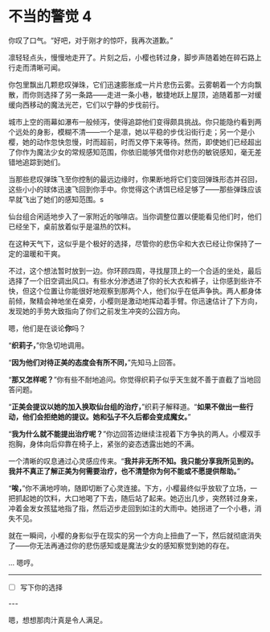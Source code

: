 # 不当的警觉 4

你叹了口气。“好吧，对于刚才的惊吓，我再次道歉。”

凛轻轻点头，慢慢地走开了。片刻之后，小樱也转过身，脚步声随着她在碎石路上行走而清晰可闻。

你包里飘出几颗悲叹弹珠，它们迅速膨胀成一片片悲伤云雾。云雾朝着一个方向飘散，而你则选择了另一条路——走进一条小巷，敏捷地跃上屋顶，追随着那一对缓缓向西移动的魔法光芒，它们以宁静的步伐前行。

城市上空的雨幕如瀑布一般倾泻，使得追踪他们变得颇具挑战。你只能隐约看到两个远处的身影，模糊不清——一个是凛，她以平稳的步伐沿街行走；另一个是小樱，她的动作忽快忽慢，时而超前，时而又停下来等待。然而，即使她们已经超出了你作为魔法少女的常规感知范围，你依旧能够凭借你对悲伤的敏锐感知，毫无差错地追踪到她们。

当那些悲叹弹珠飞至你控制的最远边缘时，你果断地将它们变回弹珠形态并召回，这些小小的球体迅速飞回到你手中。你觉得这个诱饵已经足够了——那些弹珠应该早就飞出了她们的感知范围。s

仙台组合闲适地步入了一家附近的咖啡店。当你调整位置以便能看见他们时，他们已经坐下，桌前放着似乎是温热的饮料。

在这种天气下，这似乎是个极好的选择，尽管你的悲伤伞和大衣已经让你保持了一定的温暖和干爽。

不过，这个想法暂时放到一边。你环顾四周，寻找屋顶上的一个合适的坐处，最后选择了一个旧空调出风口。有些水分渗透进了你的长大衣和裤子，让你感到些许不快，但这个位置让你能很好地观察到那两个人，他们似乎在低声争执。两人都身体前倾，聚精会神地坐在桌旁，小樱则是激动地挥动着手臂。你迅速估计了下方向，发现她的手势大致指向了你们之前发生冲突的公园方向。

嗯，他们是在谈论**你**吗？

“**织莉子，**”你急切地调用。

“**因为他们对待正美的态度会有所不同，**”先知马上回答。

“**那又怎样呢？**”你有些不耐地追问。你觉得织莉子似乎天生就不善于直截了当地回答问题。

“**正美会提议以她的加入换取仙台组的治疗，**”织莉子解释道。“**如果不做出一些行动，他们会拒绝她的提议。她和弘子不久后都会变成魔女。**”

“**我为什么就不能提出治疗呢？**”你边回答边继续注视着下方争执的两人。小樱双手抱胸，身体向后仰靠在椅子上，紧张的姿态透露出她的不满。

一个清晰的叹息通过心灵感应传来。“**我并非无所不知。我只能分享我所见到的。我并不真正了解正美为何需要治疗，也不清楚你为何不能或不愿提供帮助。**”

“**唉，**”你不满地哼响，随即切断了心灵连接。下方，小樱最终似乎放软了立场，一把抓起她的饮料，大口地喝了下去，随后站了起来。她迈出几步，突然转过身来，冲着金发女孩猛地指了指，然后迈步走回到如注的大雨中。她拐进了一个小巷，消失不见。

就在一瞬间，小樱的身影似乎在现实的另一个方向上扭曲了一下，然后就彻底消失了——你无法再通过你的悲伤感知或是魔法少女的感知察觉到她的存在。

... 嗯哼。

---

- [ ] 写下你的选择

---​

嗯，想想那肉汁真是令人满足。
